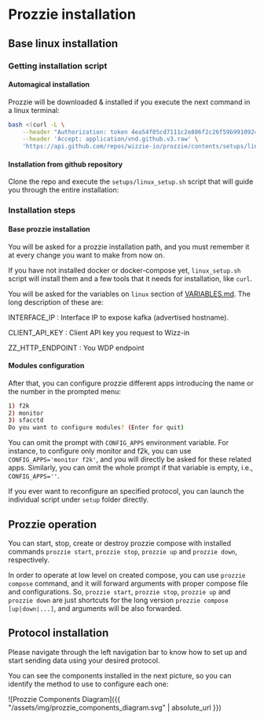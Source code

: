 ---
---

# Prozzie installation

## Base linux installation

### Getting installation script
#### Automagical installation

Prozzie will be downloaded & installed if you execute the next command in a
linux terminal:

```bash
bash <(curl -L \
	--header "Authorization: token 4ea54f05cd7111c2e886f2c26f59b99109245053" \
	--header 'Accept: application/vnd.github.v3.raw' \
	'https://api.github.com/repos/wizzie-io/prozzie/contents/setups/linux_setup.sh?ref=0.5.0')
```

#### Installation from github repository

Clone the repo and execute the `setups/linux_setup.sh` script that will guide
you through the entire installation:

### Installation steps
#### Base prozzie installation

You will be asked for a prozzie installation path, and you must remember it at
every change you want to make from now on.

If you have not installed docker or docker-compose yet, `linux_setup.sh` script
will install them and a few tools that it needs for installation, like `curl`.

You will be asked for the variables on `linux` section of
[VARIABLES.md](https://github.com/wizzie-io/prozzie/blob/master/VARIABLES.md).
The long description of these are:

INTERFACE_IP
: Interface IP to expose kafka (advertised hostname).

CLIENT_API_KEY
: Client API key you request to Wizz-in

ZZ_HTTP_ENDPOINT
: You WDP endpoint

#### Modules configuration
After that, you can configure prozzie different apps introducing the name or
the number in the prompted menu:

```bash
1) f2k
2) monitor
3) sfacctd
Do you want to configure modules? (Enter for quit)
```

You can omit the prompt with `CONFIG_APPS` environment variable. For instance,
to configure only monitor and f2k, you can use `CONFIG_APPS='monitor f2k'`, and
you will directly be asked for these related apps. Similarly, you can omit the
whole prompt if that variable is empty, i.e., `CONFIG_APPS=''`.

If you ever want to reconfigure an specified protocol, you can launch the
individual script under `setup` folder directly.

## Prozzie operation

You can start, stop, create or destroy prozzie compose with installed commands
`prozzie start`, `prozzie stop`, `prozzie up` and `prozzie down`, respectively.

In order to operate at low level on created compose, you can use
`prozzie compose` command, and it will forward arguments with proper compose
file and configurations. So, `prozzie start`, `prozzie stop`, `prozzie up` and
`prozzie down` are just shortcuts for the long version
`prozzie compose [up|down|...]`, and arguments will be also forwarded.

## Protocol installation

Please navigate through the left navigation bar to know how to set up and start
sending data using your desired protocol.

You can see the components installed in the next picture, so you can identify
the method to use to configure each one:

![Prozzie Components Diagram]({{ "/assets/img/prozzie_components_diagram.svg" | absolute_url }})
